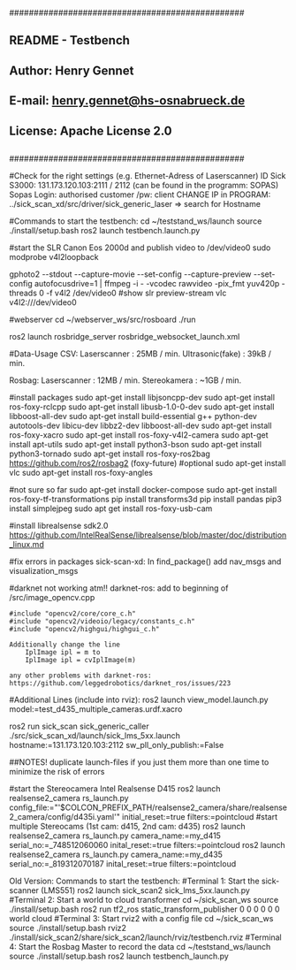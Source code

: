 ################################################
## README - Testbench				##
##						##
## Author: Henry Gennet			##
## E-mail: henry.gennet@hs-osnabrueck.de 	##
##						##	
## License: Apache License 2.0		##	
##						##
################################################

#Check for the right settings (e.g. Ethernet-Adress of Laserscanner)
ID Sick S3000: 131.173.120.103:2111 / 2112 (can be found in the programm: SOPAS)
Sopas Login: authorised customer /pw: client
CHANGE IP in PROGRAM: ../sick_scan_xd/src/driver/sick_generic_laser => search for Hostname 

#Commands to start the testbench:
cd ~/teststand_ws/launch
source ./install/setup.bash
ros2 launch testbench.launch.py

#start the SLR Canon Eos 2000d and publish video to /dev/video0
sudo modprobe v4l2loopback

gphoto2 --stdout --capture-movie --set-config --capture-preview --set-config autofocusdrive=1 | ffmpeg -i - -vcodec rawvideo -pix_fmt yuv420p -threads 0 -f v4l2 /dev/video0
#show slr preview-stream
vlc v4l2:///dev/video0

#webserver
cd ~/webserver_ws/src/rosboard
./run

ros2 launch rosbridge_server rosbridge_websocket_launch.xml



#Data-Usage
CSV:
    Laserscanner        : 25MB / min. 
    Ultrasonic(fake)    : 39kB / min. 

Rosbag:
    Laserscanner    : 12MB / min. 
    Stereokamera    : ~1GB / min.


#install packages
sudo apt-get install libjsoncpp-dev
sudo apt-get install ros-foxy-rclcpp
sudo apt-get install libusb-1.0-0-dev
sudo apt-get install libboost-all-dev
sudo apt-get install build-essential g++ python-dev autotools-dev libicu-dev libbz2-dev libboost-all-dev
sudo apt-get install ros-foxy-xacro
sudo apt-get install ros-foxy-v4l2-camera
sudo apt-get install apt-utils
sudo apt-get install python3-bson
sudo apt-get install python3-tornado
sudo apt-get install ros-foxy-ros2bag
https://github.com/ros2/rosbag2 (foxy-future)
#optional
sudo apt-get install vlc
sudo apt-get install ros-foxy-angles

#not sure so far
sudo apt-get install docker-compose
sudo apt-get install ros-foxy-tf-transformations
pip install transforms3d
pip install pandas
pip3 install simplejpeg
sudo apt get install ros-foxy-usb-cam

#install librealsense sdk2.0
https://github.com/IntelRealSense/librealsense/blob/master/doc/distribution_linux.md

#fix errors in packages
sick-scan-xd: In find_package() add nav_msgs and visualization_msgs





#darknet not working atm!!
darknet-ros: add to beginning of /src/image_opencv.cpp

	#include "opencv2/core/core_c.h"
	#include "opencv2/videoio/legacy/constants_c.h"
	#include "opencv2/highgui/highgui_c.h"

	Additionally change the line 
		IplImage ipl = m to 
		IplImage ipl = cvIplImage(m)
	 
	any other problems with darknet-ros: https://github.com/leggedrobotics/darknet_ros/issues/223
 


#Additional Lines (include into rviz):
ros2 launch view_model.launch.py model:=test_d435_multiple_cameras.urdf.xacro

ros2 run sick_scan sick_generic_caller ./src/sick_scan_xd/launch/sick_lms_5xx.launch hostname:=131.173.120.103:2112 sw_pll_only_publish:=False

##NOTES!
duplicate launch-files if you just them more than one time to minimize the risk of errors


#start the Stereocamera Intel Realsense D415
ros2 launch realsense2_camera rs_launch.py config_file:="'$COLCON_PREFIX_PATH/realsense2_camera/share/realsense2_camera/config/d435i.yaml'" initial_reset:=true filters:=pointcloud
#start multiple Stereocams (1st cam: d415, 2nd cam: d435)
ros2 launch realsense2_camera rs_launch.py camera_name:=my_d415 serial_no:=_748512060060 inital_reset:=true filters:=pointcloud
ros2 launch realsense2_camera rs_launch.py camera_name:=my_d435 serial_no:=_819312070187 inital_reset:=true filters:=pointcloud







Old Version:
Commands to start the testbench:
#Terminal 1: Start the sick-scanner (LMS551)
ros2 launch sick_scan2 sick_lms_5xx.launch.py
#Terminal 2: Start a world to cloud transformer
cd ~/sick_scan_ws
source ./install/setup.bash
ros2 run tf2_ros static_transform_publisher 0 0 0 0 0 0 world cloud
#Terminal 3: Start rviz2 with a config file
cd ~/sick_scan_ws
source ./install/setup.bash
rviz2 ./install/sick_scan2/share/sick_scan2/launch/rviz/testbench.rviz
#Terminal 4: Start the Rosbag Master to record the data
cd ~/teststand_ws/launch
source ./install/setup.bash
ros2 launch testbench_launch.py






